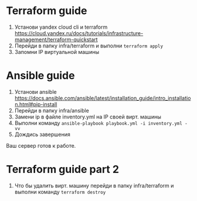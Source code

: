 # Terraform guide

1. Установи yandex cloud cli и terraform https://cloud.yandex.ru/docs/tutorials/infrastructure-management/terraform-quickstart
2. Перейди в папку infra/terraform и выполни `terraform apply`
3. Запомни IP виртуальной машины

# Ansible guide

1. Установи ansible https://docs.ansible.com/ansible/latest/installation_guide/intro_installation.html#pip-install 
2. Перейди в папку infra/ansible
3. Замени ip в файле inventory.yml на IP своей вирт. машины
4. Выполни команду `ansible-playbook playbook.yml -i inventory.yml -vv`
5. Дождись завершения

Ваш сервер готов к работе.

# Terraform guide part 2
1. Что бы удалить вирт. машину перейди в папку infra/terraform и выполни команду `terraform destroy`

